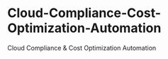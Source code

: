 # Cloud-Compliance-Cost-Optimization-Automation
Cloud Compliance &amp; Cost Optimization Automation

